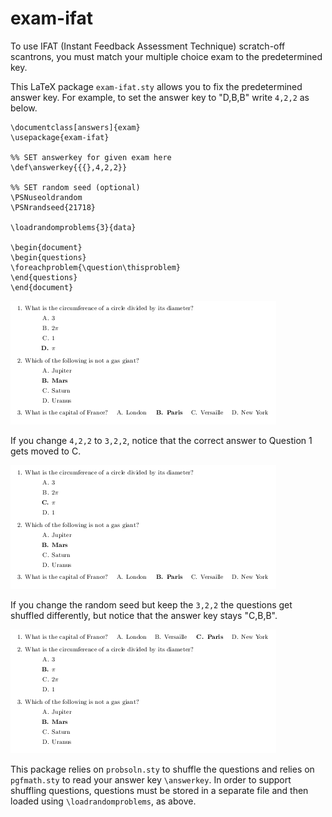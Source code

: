 # exam-ifat

To use IFAT (Instant Feedback Assessment Technique) scratch-off scantrons, 
you must match your multiple choice exam to the predetermined key.

This LaTeX package `exam-ifat.sty` allows you to fix the predetermined answer key.
For example, to set the answer key to "D,B,B" write `4,2,2` as below.

    \documentclass[answers]{exam}
    \usepackage{exam-ifat}
    
    %% SET answerkey for given exam here
    \def\answerkey{{{},4,2,2}}
    
    %% SET random seed (optional)
    \PSNuseoldrandom
    \PSNrandseed{21718}
    
    \loadrandomproblems{3}{data}
    
    \begin{document}
    \begin{questions}
    \foreachproblem{\question\thisproblem}
    \end{questions}
    \end{document}

![Example 1](example1.png)

If you change `4,2,2` to `3,2,2`,
notice that the correct answer to Question 1 gets moved to C.

![Example 2](example2.png)

If you change the random seed but keep the `3,2,2`
the questions get shuffled differently,
but notice that the answer key stays "C,B,B".

![Example 3](example3.png)

This package relies on `probsoln.sty` to shuffle the questions
and relies on `pgfmath.sty` to read your answer key `\answerkey`.
In order to support shuffling questions,
questions must be stored in a separate file
and then loaded using `\loadrandomproblems`, as above.
